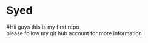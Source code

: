 # Syed<br>
#Hii guys this is my first repo <br> please follow my git hub account for more information
